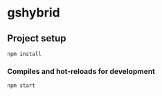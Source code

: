 # gshybrid

## Project setup
```
npm install
```

### Compiles and hot-reloads for development
```
npm start
```
